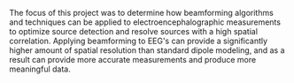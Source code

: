 The focus of this project was to determine how beamforming algorithms and techniques can be applied to electroencephalographic measurements to optimize source detection and resolve sources with a high spatial correlation. Applying beamforming to EEG's can provide a significantly higher amount of spatial resolution than standard dipole modeling, and as a result can provide more accurate measurements and produce more meaningful data.
